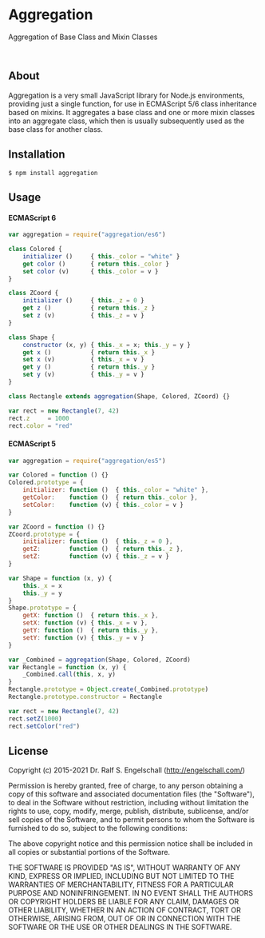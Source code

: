 
Aggregation
===========

Aggregation of Base Class and Mixin Classes

<p/>
<img src="https://nodei.co/npm/aggregation.png?downloads=true&stars=true" alt=""/>

<p/>
<img src="https://david-dm.org/rse/aggregation.png" alt=""/>

About
-----

Aggregation is a very small JavaScript library for Node.js environments,
providing just a single function, for use in ECMAScript 5/6 class
inheritance based on mixins. It aggregates a base class and one or
more mixin classes into an aggregate class, which then is usually
subsequently used as the base class for another class.

Installation
------------

```shell
$ npm install aggregation
```

Usage
-----

#### ECMAScript 6

```js
var aggregation = require("aggregation/es6")

class Colored {
    initializer ()     { this._color = "white" }
    get color ()       { return this._color }
    set color (v)      { this._color = v }
}

class ZCoord {
    initializer ()     { this._z = 0 }
    get z ()           { return this._z }
    set z (v)          { this._z = v }
}

class Shape {
    constructor (x, y) { this._x = x; this._y = y }
    get x ()           { return this._x }
    set x (v)          { this._x = v }
    get y ()           { return this._y }
    set y (v)          { this._y = v }
}

class Rectangle extends aggregation(Shape, Colored, ZCoord) {}

var rect = new Rectangle(7, 42)
rect.z     = 1000
rect.color = "red"
```

#### ECMAScript 5

```js
var aggregation = require("aggregation/es5")

var Colored = function () {}
Colored.prototype = {
    initializer: function ()  { this._color = "white" },
    getColor:    function ()  { return this._color },
    setColor:    function (v) { this._color = v }
}

var ZCoord = function () {}
ZCoord.prototype = {
    initializer: function ()  { this._z = 0 },
    getZ:        function ()  { return this._z },
    setZ:        function (v) { this._z = v }
}

var Shape = function (x, y) {
    this._x = x
    this._y = y
}
Shape.prototype = {
    getX: function ()  { return this._x },
    setX: function (v) { this._x = v },
    getY: function ()  { return this._y },
    setY: function (v) { this._y = v }
}

var _Combined = aggregation(Shape, Colored, ZCoord)
var Rectangle = function (x, y) {
    _Combined.call(this, x, y)
}
Rectangle.prototype = Object.create(_Combined.prototype)
Rectangle.prototype.constructor = Rectangle

var rect = new Rectangle(7, 42)
rect.setZ(1000)
rect.setColor("red")
```

License
-------

Copyright (c) 2015-2021 Dr. Ralf S. Engelschall (http://engelschall.com/)

Permission is hereby granted, free of charge, to any person obtaining
a copy of this software and associated documentation files (the
"Software"), to deal in the Software without restriction, including
without limitation the rights to use, copy, modify, merge, publish,
distribute, sublicense, and/or sell copies of the Software, and to
permit persons to whom the Software is furnished to do so, subject to
the following conditions:

The above copyright notice and this permission notice shall be included
in all copies or substantial portions of the Software.

THE SOFTWARE IS PROVIDED "AS IS", WITHOUT WARRANTY OF ANY KIND,
EXPRESS OR IMPLIED, INCLUDING BUT NOT LIMITED TO THE WARRANTIES OF
MERCHANTABILITY, FITNESS FOR A PARTICULAR PURPOSE AND NONINFRINGEMENT.
IN NO EVENT SHALL THE AUTHORS OR COPYRIGHT HOLDERS BE LIABLE FOR ANY
CLAIM, DAMAGES OR OTHER LIABILITY, WHETHER IN AN ACTION OF CONTRACT,
TORT OR OTHERWISE, ARISING FROM, OUT OF OR IN CONNECTION WITH THE
SOFTWARE OR THE USE OR OTHER DEALINGS IN THE SOFTWARE.

